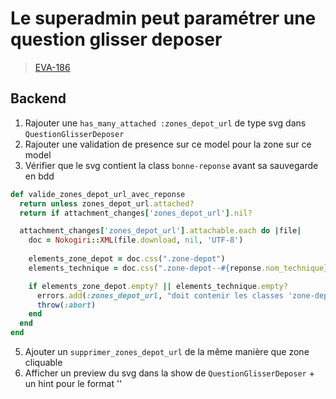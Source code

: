 <!-- 📄 Standard : https://www.notion.so/captive/Le-cadrage-technique-dbb611e45f114737a6b14745caa584e9?pvs=4 -->
# Le superadmin peut paramétrer une question glisser deposer

> [EVA-186](https://captive-team.atlassian.net/browse/EVA-186)

## Backend

1. Rajouter une `has_many_attached :zones_depot_url` de type svg dans `QuestionGlisserDeposer`
2. Rajouter une validation de presence sur ce model pour la zone sur ce model
3. Vérifier que le svg contient la class `bonne-reponse` avant sa sauvegarde en bdd
```ruby
def valide_zones_depot_url_avec_reponse
  return unless zones_depot_url.attached?
  return if attachment_changes['zones_depot_url'].nil?

  attachment_changes['zones_depot_url'].attachable.each do |file|
    doc = Nokogiri::XML(file.download, nil, 'UTF-8')
    
    elements_zone_depot = doc.css(".zone-depot")
    elements_technique = doc.css(".zone-depot--#{reponse.nom_technique}")

    if elements_zone_depot.empty? || elements_technique.empty?
      errors.add(:zones_depot_url, "doit contenir les classes 'zone-depot' et 'zone-depot--#{reponse.nom_technique}'")
      throw(:abort)
    end
  end
end
```
5. Ajouter un `supprimer_zones_depot_url` de la même manière que zone cliquable
6. Afficher un preview du svg dans la show de `QuestionGlisserDeposer` + un hint pour le format
''